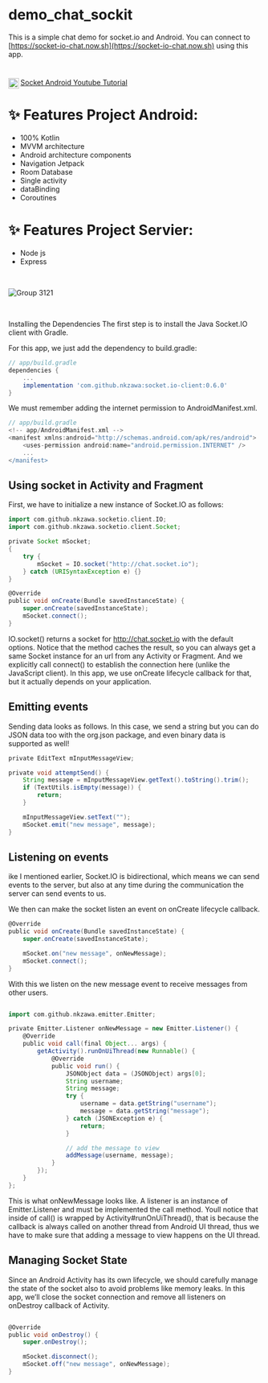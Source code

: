 # demo_chat_sockit

This is a simple chat demo for socket.io and Android. You can connect to [https://socket-io-chat.now.sh](https://socket-io-chat.now.sh) using this app.

# <a href="https://www.behance.net/mrh610371211" rel="nofollow">
  <img align="left" alt="Noor Yasser | Youtube " width="21px" src="https://user-images.githubusercontent.com/41232970/102919173-0e8cfe80-4491-11eb-9706-cdebd4f610ff.png" style="max-width:300%; max-height:150%;"> Socket Android Youtube Tutorial </a>

# ✨ Features Project Android:
- 100% Kotlin
- MVVM architecture
- Android architecture components
- Navigation Jetpack
- Room Database
- Single activity
- dataBinding 
- Coroutines

# ✨ Features Project Servier: 
- Node js 
- Express

<br/> 

![Group 3121](https://user-images.githubusercontent.com/41232970/102915555-b0f5b380-448a-11eb-88f9-8039d41c03ad.png)

<br/> 

Installing the Dependencies
The first step is to install the Java Socket.IO client with Gradle.

For this app, we just add the dependency to build.gradle:

```groovy
// app/build.gradle
dependencies {
    ...
    implementation 'com.github.nkzawa:socket.io-client:0.6.0'
}
```
We must remember adding the internet permission to AndroidManifest.xml.
```groovy
// app/build.gradle
<!-- app/AndroidManifest.xml -->
<manifest xmlns:android="http://schemas.android.com/apk/res/android">
    <uses-permission android:name="android.permission.INTERNET" />
    ...
</manifest>
```

## Using socket in Activity and Fragment

First, we have to initialize a new instance of Socket.IO as follows:
```groovy
import com.github.nkzawa.socketio.client.IO;
import com.github.nkzawa.socketio.client.Socket;

private Socket mSocket;
{
    try {
        mSocket = IO.socket("http://chat.socket.io");
    } catch (URISyntaxException e) {}
}

@Override
public void onCreate(Bundle savedInstanceState) {
    super.onCreate(savedInstanceState);
    mSocket.connect();
}
```

IO.socket() returns a socket for http://chat.socket.io with the default options. Notice that the method caches the result, so you can always get a same Socket instance for an url from any Activity or Fragment.
And we explicitly call connect() to establish the connection here (unlike the JavaScript client). In this app, we use onCreate lifecycle callback for that, but it actually depends on your application.

## Emitting events

Sending data looks as follows. In this case, we send a string but you can do JSON data too with the org.json package, and even binary data is supported as well!

```groovy
private EditText mInputMessageView;

private void attemptSend() {
    String message = mInputMessageView.getText().toString().trim();
    if (TextUtils.isEmpty(message)) {
        return;
    }

    mInputMessageView.setText("");
    mSocket.emit("new message", message);
}
```

## Listening on events

ike I mentioned earlier, Socket.IO is bidirectional, which means we can send events to the server, but also at any time during the communication the server can send events to us.

We then can make the socket listen an event on onCreate lifecycle callback.

```groovy
@Override
public void onCreate(Bundle savedInstanceState) {
    super.onCreate(savedInstanceState);

    mSocket.on("new message", onNewMessage);
    mSocket.connect();
}
```
With this we listen on the new message event to receive messages from other users.

```groovy

import com.github.nkzawa.emitter.Emitter;

private Emitter.Listener onNewMessage = new Emitter.Listener() {
    @Override
    public void call(final Object... args) {
        getActivity().runOnUiThread(new Runnable() {
            @Override
            public void run() {
                JSONObject data = (JSONObject) args[0];
                String username;
                String message;
                try {
                    username = data.getString("username");
                    message = data.getString("message");
                } catch (JSONException e) {
                    return;
                }

                // add the message to view
                addMessage(username, message);
            }
        });
    }
};

```
This is what onNewMessage looks like. A listener is an instance of Emitter.Listener and must be implemented the call method. Youll notice that inside of call() is wrapped by Activity#runOnUiThread(), that is because the callback is always called on another thread from Android UI thread, thus we have to make sure that adding a message to view happens on the UI thread.

## Managing Socket State

Since an Android Activity has its own lifecycle, we should carefully manage the state of the socket also to avoid problems like memory leaks. In this app, we’ll close the socket connection and remove all listeners on onDestroy callback of Activity.

```groovy

@Override
public void onDestroy() {
    super.onDestroy();

    mSocket.disconnect();
    mSocket.off("new message", onNewMessage);
}

```
